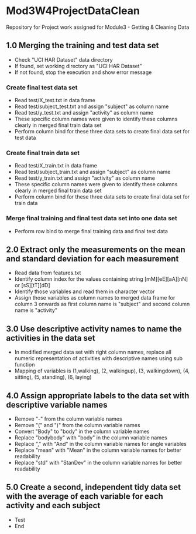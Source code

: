 # Mod3W4ProjectDataClean
Repository for Project work assigned for Module3 - Getting &amp; Cleaning Data
## 1.0 Merging the training and test data set
- Check "UCI HAR Dataset" data directory
- If found, set working directory as "UCI HAR Dataset"
- If not found, stop the execution and show error message

### Create final test data set
- Read test/X_test.txt in data frame
- Read test/subject_test.txt and assign "subject" as column name
- Read test/y_test.txt and assign "activity" as column name
- These specific column names were given to identify these columns clearly in merged final train data set
- Perform column bind for these three data sets to create final data set for test data

### Create final train data set
- Read test/X_train.txt in data frame
- Read test/subject_train.txt and assign "subject" as column name
- Read test/y_train.txt and assign "activity" as column name
- These specific column names were given to identify these columns clearly in merged final train data set
- Perform column bind for these three data sets to create final data set for train data

### Merge final training and final test data set into one data set
- Perform row bind to merge final training data and final test data

## 2.0 Extract only the measurements on the mean and standard deviation for each measurement
- Read data from features.txt
- Identify column index for the values containing string [mM][eE][aA][nN] or [sS][tT][dD]
- Identify those variables and read them in character vector 
- Assign those variables as column names to merged data frame for column 3 onwards as first column name is "subject" and second column name is "activity"

## 3.0 Use descriptive activity names to name the activities in the data set
- In modified merged data set with right column names, replace all numeric representation of activities with descriptive names using sub function
- Mapping of variables is (1,walking), (2, walkingup), (3, walkingdown), (4, sitting), (5, standing), (6, laying)

## 4.0	Assign appropriate labels to the data set with descriptive variable names
- Remove "-" from the column variable names
- Remove "(" and ")" from the column variable names
- Convert "Body" to "body" in the column variable names
- Replace "bodybody" with "body" in the column variable names
- Replace "," with "And" in the column variable names for angle variables
- Replace "mean" with "Mean" in the column variable names for better readability
- Replace "std" with "StanDev" in the column variable names for better readability

## 5.0	Create a second, independent tidy data set with the average of each variable for each activity and each subject
- Test
- End
